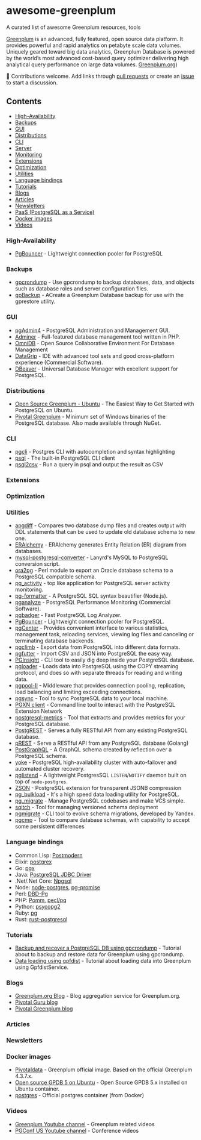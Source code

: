 # awesome-greenplum
A curated list of awesome Greenplum resources, tools

[Greenplum](https://en.wikipedia.org/wiki/Greenplum) is an advanced, fully featured, open source data platform.  It provides powerful and rapid analytics on petabyte scale data volumes.  Uniquely geared toward big data analytics, Greenplum Database is powered by the world’s most advanced cost-based query optimizer delivering high analytical query performance on large data volumes. [Greenplum.org](http://greenplum.org/))

 :elephant: Contributions welcome. Add links through [pull requests](https://github.com/kongyew/awesome-greenplum/pulls) or create an [issue](https://github.com/kongyew/awesome-greenplum/issues) to start a discussion.

## Contents

- [High-Availability](#high-availability)
- [Backups](#backups)
- [GUI](#gui)
- [Distributions](#distributions)
- [CLI](#cli)
- [Server](#server)
- [Monitoring](#monitoring)
- [Extensions](#extensions)
- [Optimization](#optimization)
- [Utilities](#utilities)
- [Language bindings](#language-bindings)
- [Tutorials](#tutorials)
- [Blogs](#blogs)
- [Articles](#articles)
- [Newsletters](#newsletters)
- [PaaS (PostgreSQL as a Service)](#paas-postgresql-as-a-service)
- [Docker images](#docker-images)
- [Videos](#videos)

### High-Availability
* [PgBouncer](https://pgbouncer.github.io/) - Lightweight connection pooler for PostgreSQL

### Backups
* [gpcrondump](https://gpdb.docs.pivotal.io/530/utility_guide/admin_utilities/gpcrondump.html) - Use gpcrondump to backup databases, data, and objects such as database roles and server configuration files.
* [gpBackup](https://gpdb.docs.pivotal.io/530/utility_guide/admin_utilities/gpbackup.html) - ACreate a Greenplum Database backup for use with the gprestore utility.

### GUI
* [pgAdmin4](https://www.pgadmin.org/) - PostgreSQL Administration and Management GUI.
* [Adminer](https://www.adminer.org/) - Full-featured database management tool written in PHP.
* [OmniDB](https://omnidb.org/en/) - Open Source Collaborative Environment
For Database Management
* [DataGrip](https://www.jetbrains.com/datagrip/) - IDE with advanced tool sets and good cross-platform experience (Commercial Software).
* [DBeaver](https://dbeaver.jkiss.org) - Universal Database Manager with excellent support for PostgreSQL.


### Distributions
* [Open Source Greenplum - Ubuntu](https://launchpad.net/~greenplum/+archive/ubuntu/db) - The Easiest Way to Get Started with PostgreSQL on Ubuntu.
* [Pivotal Greenplum](https://github.com/mihasic/PostgreSql.Binaries.Lite) - Minimum set of Windows binaries of the PostgreSQL database. Also made available through NuGet.

### CLI
* [pgcli](https://github.com/dbcli/pgcli) - Postgres CLI with autocompletion and syntax highlighting
* [psql](https://www.postgresql.org/docs/current/static/app-psql.html) - The built-in PostgreSQL CLI client
* [psql2csv](https://github.com/fphilipe/psql2csv) - Run a query in psql and output the result as CSV

### Extensions

### Optimization


### Utilities
* [apgdiff](https://www.apgdiff.com/) - Compares two database dump files and creates output with DDL statements that can be used to update old database schema to new one.
* [ERAlchemy](https://github.com/Alexis-benoist/eralchemy) - ERAlchemy generates Entity Relation (ER) diagram from databases.
* [mysql-postgresql-converter](https://github.com/lanyrd/mysql-postgresql-converter) - Lanyrd's MySQL to PostgreSQL conversion script.
* [ora2pg](http://ora2pg.darold.net) - Perl module to export an Oracle database schema to a PostgreSQL compatible schema.
* [pg\_activity](https://github.com/julmon/pg_activity) - top like application for PostgreSQL server activity monitoring.
* [pg-formatter](https://github.com/gajus/pg-formatter) - A PostgreSQL SQL syntax beautifier (Node.js).
* [pganalyze](https://pganalyze.com) - PostgreSQL Performance Monitoring (Commercial Software).
* [pgbadger](https://github.com/dalibo/pgbadger) - Fast PostgreSQL Log Analyzer.
* [PgBouncer](http://pgbouncer.github.io) - Lightweight connection pooler for PostgreSQL.
* [pgCenter](https://github.com/lesovsky/pgcenter) - Provides convenient interface to various statistics, management task, reloading services, viewing log files and canceling or terminating database backends.
* [pgclimb](https://github.com/lukasmartinelli/pgclimb) - Export data from PostgreSQL into different data formats.
* [pgfutter](https://github.com/lukasmartinelli/pgfutter) - Import CSV and JSON into PostgreSQL the easy way.
* [PGInsight](http://pginsight.io/) - CLI tool to easily dig deep inside your PostgreSQL database.
* [pgloader](https://github.com/dimitri/pgloader) - Loads data into PostgreSQL using the COPY streaming protocol, and does so with separate threads for reading and writing data.
* [pgpool-II](http://www.pgpool.net/mediawiki/index.php/Main_Page) - Middleware that provides connection pooling, replication, load balancing and limiting exceeding connections.
* [pgsync](https://github.com/ankane/pgsync) - Tool to sync PostgreSQL data to your local machine.
* [PGXN client](https://github.com/dvarrazzo/pgxnclient) - Command line tool to interact with the PostgreSQL Extension Network
* [postgresql-metrics](https://github.com/spotify/postgresql-metrics) - Tool that extracts and provides metrics for your PostgreSQL database.
* [PostgREST](https://github.com/begriffs/postgrest) - Serves a fully RESTful API from any existing PostgreSQL database.
* [pREST](https://github.com/prest/prest) - Serve a RESTful API from any PostgreSQL database (Golang)
* [PostGraphQL](https://github.com/postgraphql/postgraphql) - A GraphQL schema created by reflection over a PostgreSQL schema.
* [yoke](https://github.com/nanopack/yoke) - PostgreSQL high-availability cluster with auto-failover and automated cluster recovery.
* [pglistend](https://github.com/kabirbaidhya/pglistend) - A lightweight PostgresSQL `LISTEN`/`NOTIFY` daemon built on top of `node-postgres`.
* [ZSON](https://github.com/postgrespro/zson) - PostgreSQL extension for transparent JSONB compression
* [pg_bulkload](http://ossc-db.github.io/pg_bulkload/index.html) - It's a high speed data loading utility for PostgreSQL.
* [pg_migrate](https://github.com/jwdeitch/pg_migrate) - Manage PostgreSQL codebases and make VCS simple.
* [sqitch](https://github.com/theory/sqitch) - Tool for managing versioned schema deployment
* [pgmigrate](https://github.com/yandex/pgmigrate) - CLI tool to evolve schema migrations, developed by Yandex.
* [pgcmp](https://github.com/cbbrowne/pgcmp) - Tool to compare database schemas, with capability to accept some persistent differences

### Language bindings
* Common Lisp: [Postmodern](https://github.com/marijnh/Postmodern)
* Elixir: [postgrex](https://github.com/elixir-ecto/postgrex)
* Go: [pgx](https://github.com/jackc/pgx)
* Java: [PostgreSQL JDBC Driver](https://jdbc.postgresql.org/)
* .Net/.Net Core: [Npgsql](https://github.com/npgsql/npgsql)
* Node: [node-postgres](https://github.com/brianc/node-postgres), [pg-promise](https://github.com/vitaly-t/pg-promise)
* Perl: [DBD-Pg](http://search.cpan.org/~turnstep/DBD-Pg/Pg.pm)
* PHP: [Pomm](http://www.pomm-project.org), [pecl/pq](https://github.com/m6w6/ext-pq)
* Python: [psycopg2](https://pypi.python.org/pypi/psycopg2)
* Ruby: [pg](https://bitbucket.org/ged/ruby-pg/wiki/Home)
* Rust: [rust-postgresql](https://github.com/sfackler/rust-postgres)

### Tutorials
* [Backup and recover a PostgreSQL DB using gpcrondump](http://greenplum.org/gpdb-sandbox-tutorials/backup-recovery-operations/) - Tutorial about to backup and restore data for Greenplum using gpcrondump.
* [Data loading using gpfdist](http://greenplum.org/gpdb-sandbox-tutorials/data-loading/) - Tutorial about loading data into Greenplum using GpfdistService.

### Blogs
* [Greenplum.org Blog](http://greenplum.org/blog/) - Blog aggregation service for Greenplum.org.
* [Pivotal Guru blog](https://www.pivotalguru.com/)
* [Pivotal Greenplum blog](https://pivotal.io/pivotal-greenplum)

### Articles


### Newsletters


### Docker images
* [Pivotaldata](https://hub.docker.com/r/pivotaldata/gpdb-base/) - Greenplum official image. Based on the official Greenplum 4.3.7.x.
* [Open source GPDB 5 on Ubuntu](https://hub.docker.com/r/kochanpivotal/gpdb5oss/) - Open Source GPDB 5.x installed on Ubuntu container.
* [postgres](https://hub.docker.com/_/postgres/) -  Official postgres container (from Docker)

### Videos
* [Greenplum Youtube channel](https://www.youtube.com/channel/UCIC2TGO-4xNSAJFCJXlJNwA) - Greenplum related videos
* [PGConf US Youtube channel](https://www.youtube.com/pgconfus/) - Conference videos
